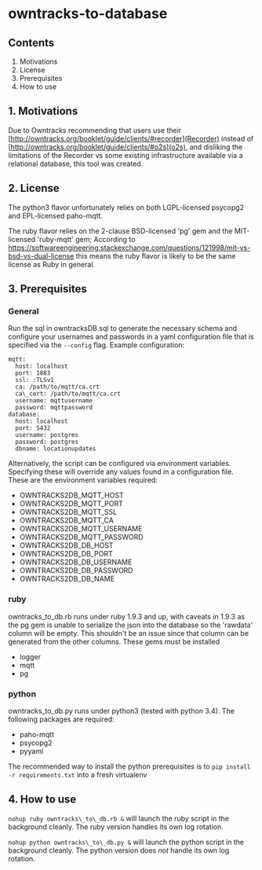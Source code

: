 # owntracks-to-database

## Contents

1. Motivations
2. License
3. Prerequisites
4. How to use

## 1. Motivations
Due to Owntracks recommending that users use their [http://owntracks.org/booklet/guide/clients/#recorder](Recorder) instead of [http://owntracks.org/booklet/guide/clients/#o2s](o2s), and disliking the limitations of the Recorder vs some existing infrastructure available via a relational database, this tool was created.

## 2. License
The python3 flavor unfortunately relies on both LGPL-licensed psycopg2 and EPL-licensed paho-mqtt.

The ruby flavor relies on the 2-clause BSD-licensed 'pg' gem and the MIT-licensed 'ruby-mqtt' gem; According to https://softwareengineering.stackexchange.com/questions/121998/mit-vs-bsd-vs-dual-license this means the ruby flavor is likely to be the same license as Ruby in general.

## 3. Prerequisites

### General
Run the sql in owntracksDB.sql to generate the necessary schema and configure your usernames and passwords in a yaml configuration file that is specified via the `--config` flag. Example configuration:
```
mqtt:
  host: localhost
  port: 1883
  ssl: :TLSv1
  ca: /path/to/mqtt/ca.crt
  ca\_cert: /path/to/mqtt/ca.crt
  username: mqttusername
  password: mqttpassword
database:
  host: localhost
  port: 5432
  username: postgres
  password: postgres
  dbname: locationupdates
```

Alternatively, the script can be configured via environment variables. Specifying these will override any values found in a configuration file. These are the environment variables required:
 * OWNTRACKS2DB\_MQTT\_HOST   
 * OWNTRACKS2DB\_MQTT\_PORT  
 * OWNTRACKS2DB\_MQTT\_SSL  
 * OWNTRACKS2DB\_MQTT\_CA  
 * OWNTRACKS2DB\_MQTT\_USERNAME  
 * OWNTRACKS2DB\_MQTT\_PASSWORD  
 * OWNTRACKS2DB\_DB\_HOST  
 * OWNTRACKS2DB\_DB\_PORT  
 * OWNTRACKS2DB\_DB\_USERNAME  
 * OWNTRACKS2DB\_DB\_PASSWORD  
 * OWNTRACKS2DB\_DB\_NAME  


### ruby
owntracks\_to\_db.rb runs under ruby 1.9.3 and up, with caveats in 1.9.3 as the pg gem is unable to serialize the json into the database so the 'rawdata' column will be empty. This shouldn't be an issue since that column can be generated from the other columns. These gems must be installed
 * logger
 * mqtt
 * pg

### python
owntracks\_to\_db.py runs under python3 (tested with python 3.4). The following packages are required:
 * paho-mqtt
 * psycopg2
 * pyyaml

The recommended way to install the python prerequisites is to `pip install -r requirements.txt` into a fresh virtualenv

## 4. How to use
`nohup ruby owntracks\_to\_db.rb &` will launch the ruby script in the background cleanly. The ruby version handles its own log rotation.

`nohup python owntracks\_to\_db.py &` will launch the python script in the background cleanly. The python version does *not* handle its own log rotation.
